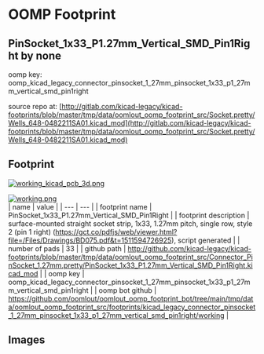 # OOMP Footprint  
## PinSocket_1x33_P1.27mm_Vertical_SMD_Pin1Right  by none  
  
oomp key: oomp_kicad_legacy_connector_pinsocket_1_27mm_pinsocket_1x33_p1_27mm_vertical_smd_pin1right  
  
source repo at: [http://gitlab.com/kicad-legacy/kicad-footprints/blob/master/tmp/data/oomlout_oomp_footprint_src/Socket.pretty/Wells_648-0482211SA01.kicad_mod](http://gitlab.com/kicad-legacy/kicad-footprints/blob/master/tmp/data/oomlout_oomp_footprint_src/Socket.pretty/Wells_648-0482211SA01.kicad_mod)  
## Footprint  
  
[![working_kicad_pcb_3d.png](working_kicad_pcb_3d_600.png)](working_kicad_pcb_3d.png)  
  
[![working.png](working_600.png)](working.png)  
| name | value | 
| --- | --- | 
| footprint name | PinSocket_1x33_P1.27mm_Vertical_SMD_Pin1Right | 
| footprint description | surface-mounted straight socket strip, 1x33, 1.27mm pitch, single row, style 2 (pin 1 right) (https://gct.co/pdfjs/web/viewer.html?file=/Files/Drawings/BD075.pdf&t=1511594726925), script generated | 
| number of pads | 33 | 
| github path | http://github.com/kicad-legacy/kicad-footprints/blob/master/tmp/data/oomlout_oomp_footprint_src/Connector_PinSocket_1.27mm.pretty/PinSocket_1x33_P1.27mm_Vertical_SMD_Pin1Right.kicad_mod | 
| oomp key | oomp_kicad_legacy_connector_pinsocket_1_27mm_pinsocket_1x33_p1_27mm_vertical_smd_pin1right | 
| oomp bot github | https://github.com/oomlout/oomlout_oomp_footprint_bot/tree/main/tmp/data/oomlout_oomp_footprint_src/footprints/kicad_legacy_connector_pinsocket_1_27mm_pinsocket_1x33_p1_27mm_vertical_smd_pin1right/working | 
## Images  
